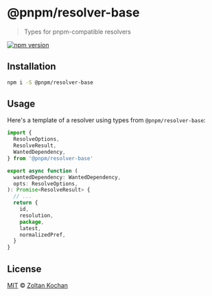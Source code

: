 # @pnpm/resolver-base

> Types for pnpm-compatible resolvers

<!--@shields('npm')-->
[![npm version](https://img.shields.io/npm/v/@pnpm/resolver-base.svg)](https://www.npmjs.com/package/@pnpm/resolver-base)
<!--/@-->

## Installation

```sh
npm i -S @pnpm/resolver-base
```

## Usage

Here's a template of a resolver using types from `@pnpm/resolver-base`:

```ts
import {
  ResolveOptions,
  ResolveResult,
  WantedDependency,
} from '@pnpm/resolver-base'

export async function (
  wantedDependency: WantedDependency,
  opts: ResolveOptions,
): Promise<ResolveResult> {
  // ...
  return {
    id,
    resolution,
    package,
    latest,
    normalizedPref,
  }
}
```

## License

[MIT](./LICENSE) © [Zoltan Kochan](https://www.kochan.io/)
